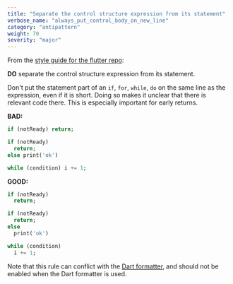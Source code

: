 ```yaml
---
title: "Separate the control structure expression from its statement"
verbose_name: "always_put_control_body_on_new_line"
category: "antipattern"
weight: 70
severity: "major"
---
```

From the [style guide for the flutter repo](https://flutter.dev/style-guide/):

**DO** separate the control structure expression from its statement.

Don't put the statement part of an `if`, `for`, `while`, `do` on the same line
as the expression, even if it is short.  Doing so makes it unclear that there
is relevant code there.  This is especially important for early returns.

**BAD:**
```dart
if (notReady) return;

if (notReady)
  return;
else print('ok')

while (condition) i += 1;
```

**GOOD:**
```dart
if (notReady)
  return;

if (notReady)
  return;
else
  print('ok')

while (condition)
  i += 1;
```

Note that this rule can conflict with the
[Dart formatter](https://dart.dev/tools/dart-format), and should not be enabled
when the Dart formatter is used.


